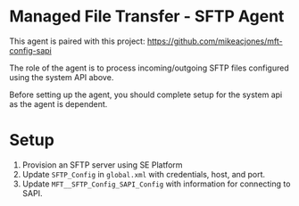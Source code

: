 # Managed File Transfer - SFTP Agent

This agent is paired with this project: https://github.com/mikeacjones/mft-config-sapi

The role of the agent is to process incoming/outgoing SFTP files configured using the system API above.

Before setting up the agent, you should complete setup for the system api as the agent is dependent.

# Setup

1. Provision an SFTP server using SE Platform
2. Update `SFTP_Config` in `global.xml` with credentials, host, and port.
3. Update `MFT__SFTP_Config_SAPI_Config` with information for connecting to SAPI.

